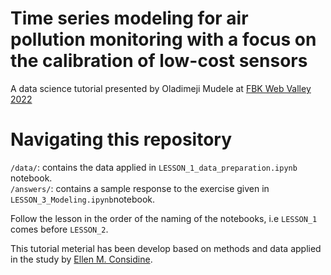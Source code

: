 # Time series modeling for air pollution monitoring with a focus on the calibration of low-cost sensors

A data science tutorial presented by Oladimeji Mudele at [FBK Web Valley 2022](https://webvalley.fbk.eu/)

# Navigating this repository
`/data/`: contains the data applied in `LESSON_1_data_preparation.ipynb` notebook. <br>
`/answers/`: contains a sample response to the exercise given in `LESSON_3_Modeling.ipynb`notebook.

Follow the lesson in the order of the naming of the notebooks, i.e `LESSON_1` comes before `LESSON_2`.

This tutorial meterial has been develop based on methods and data applied in the study by [Ellen M. Considine](https://www.sciencedirect.com/science/article/pii/S0269749120365222).


